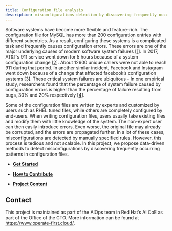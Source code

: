 ```yaml
---
title: Configuration file analysis
description: misconfigurations detection by discovering frequently occurring patterns in configuration files
---
```


Software systems have become more flexible and feature-rich. The configuration file for MySQL has more than 200 configuration entries with different subentries.  As a result, configuring these systems is a complicated task and frequently causes configuration errors. These errors are one of the major underlying causes of modern software system failures [[1](http://cseweb.ucsd.edu/~tixu/papers/csur.pdf)]. In 2017, AT&T’s  911 service went down for 5 hours because of a system configuration change [[2](https://thehill.com/policy/technology/325510-over-12000-callers-couldnt-reach-911-during-att-outage)]. About 12600 unique callers were not able to reach 911 during that period. In another similar incident, Facebook and Instagram went down because of a change that affected facebook’s configuration systems [[3](https://mashable.com/2015/01/27/facebook-tinder-instagram-issues/)]. These critical system failures are ubiquitous - In one empirical study, researchers found that the percentage of system failure caused by configuration errors is higher than the percentage of failure resulting from bugs, 30% and 20% respectively [[4](https://atg.netapp.com/wp-content/uploads/2011/10/sosp11-yin.pdf)]. 

Some of the configuration files are written by experts and customized by users such as RHEL tuned files, while others are completely configured by end-users. When writing configuration files, users usually take existing files and modify them with little knowledge of the system. The non-expert user can then easily introduce errors. Even worse, the original file may already be corrupted, and the errors are propagated further. In a lot of these cases, misconfigurations are detected by manually specified rules. However, this process is tedious and not scalable. In this project, we propose data-driven methods to detect misconfigurations by discovering frequently occurring patterns in configuration files. 

* **[Get Started](get-started.md)**

* **[How to Contribute](contribute.md)**

* **[Project Content](content.md)**

## Contact

This project is maintained as part of the AIOps team in Red Hat’s AI CoE as part of the Office of the CTO. More information can be found at https://www.operate-first.cloud/.
